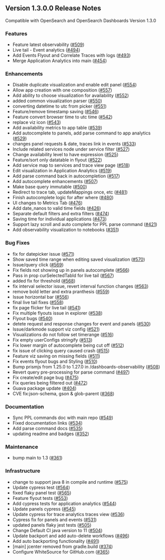 ## Version 1.3.0.0 Release Notes

Compatible with OpenSearch and OpenSearch Dashboards Version 1.3.0

### Features
* Feature latest observability ([#509](https://github.com/opensearch-project/observability/pull/509))
* Live tail - Event analytics  ([#494](https://github.com/opensearch-project/observability/pull/494))
* Add Events Flyout and Correlate Traces with logs ([#493](https://github.com/opensearch-project/observability/pull/493))
* Merge Application Analytics into main ([#454](https://github.com/opensearch-project/observability/pull/454))

### Enhancements
* Disable duplicate visualization and enable edit panel ([#554](https://github.com/opensearch-project/observability/pull/554))
* Allow app creation with one composition ([#557](https://github.com/opensearch-project/observability/pull/557))
* Add ability to choose visualization for availability ([#552](https://github.com/opensearch-project/observability/pull/552))
* added common visualization parser ([#550](https://github.com/opensearch-project/observability/pull/550))
* converting datetime to utc from picker ([#551](https://github.com/opensearch-project/observability/pull/551))
* Feature/remove timestamp saving ([#546](https://github.com/opensearch-project/observability/pull/546))
* Feature convert browser time to utc time ([#542](https://github.com/opensearch-project/observability/pull/542))
* replace viz icon ([#543](https://github.com/opensearch-project/observability/pull/543))
* Add availability metrics to app table ([#539](https://github.com/opensearch-project/observability/pull/539))
* Add autocomplete to panels, add parse command to app analytics ([#529](https://github.com/opensearch-project/observability/pull/529))
* changes panel requests & date, traces link in events ([#533](https://github.com/opensearch-project/observability/pull/533))
* Include related services node under service filter ([#527](https://github.com/opensearch-project/observability/pull/527))
* Change availability level to have expression ([#525](https://github.com/opensearch-project/observability/pull/525))
* Feature/sort only datatable in flyout ([#522](https://github.com/opensearch-project/observability/pull/522))
* Add service map to services and trace view page ([#518](https://github.com/opensearch-project/observability/pull/518))
* Edit visualization in Application Analytics ([#519](https://github.com/opensearch-project/observability/pull/519))
* Add parse command back in autocompletion ([#517](https://github.com/opensearch-project/observability/pull/517))
* Add autocomplete enhancements ([#507](https://github.com/opensearch-project/observability/pull/507))
* Make base query immutable ([#500](https://github.com/opensearch-project/observability/pull/500))
* Redirect to trace tab, updateMappings once, etc ([#481](https://github.com/opensearch-project/observability/pull/481))
* Finish autocomplete logic for after where ([#480](https://github.com/opensearch-project/observability/pull/480))
* UI changes to Metrics Tab ([#476](https://github.com/opensearch-project/observability/pull/476))
* Add date_nanos to valid time fields ([#426](https://github.com/opensearch-project/observability/pull/426))
* Separate default filters and extra filters ([#474](https://github.com/opensearch-project/observability/pull/474))
* Saving time for individual applications ([#473](https://github.com/opensearch-project/observability/pull/473))
* Support lazy scroll and auto complete for PPL parse command ([#421](https://github.com/opensearch-project/observability/pull/421))
* Add observability visualization to notebooks  ([#351](https://github.com/opensearch-project/observability/pull/351))

### Bug Fixes
* fix for datepicker issue ([#571](https://github.com/opensearch-project/observability/pull/571))
* Show saved time range when editing saved visualization ([#570](https://github.com/opensearch-project/observability/pull/570))
* Issue/query click ([#569](https://github.com/opensearch-project/observability/pull/569))
* Fix fields not showing up in panels autocomplete ([#566](https://github.com/opensearch-project/observability/pull/566))
* Pass in prop curSelectedTabId for live tail ([#567](https://github.com/opensearch-project/observability/pull/567))
* added fix for threshold ([#568](https://github.com/opensearch-project/observability/pull/568))
* fix interval selector issue, revert interval function changes ([#563](https://github.com/opensearch-project/observability/pull/563))
* remove bold letter and extra pranthesis ([#559](https://github.com/opensearch-project/observability/pull/559))
* Issue horizontal bar ([#556](https://github.com/opensearch-project/observability/pull/556))
* final live tail fixes ([#558](https://github.com/opensearch-project/observability/pull/558))
* fix page flicker for live tail ([#541](https://github.com/opensearch-project/observability/pull/541))
* Fix multiple flyouts issue in explorer ([#538](https://github.com/opensearch-project/observability/pull/538))
* Flyout bugs ([#540](https://github.com/opensearch-project/observability/pull/540))
* detete request and response changes for event and panels ([#530](https://github.com/opensearch-project/observability/pull/530))
* Issue/darkmode support viz config ([#521](https://github.com/opensearch-project/observability/pull/521))
* Visualizations do not follow set timerange ([#516](https://github.com/opensearch-project/observability/pull/516))
* Fix empty userConfigs stringify ([#513](https://github.com/opensearch-project/observability/pull/513))
* Fix lower margin of autocomplete being cut off ([#512](https://github.com/opensearch-project/observability/pull/512))
* fix issue of clicking query caused crash ([#515](https://github.com/opensearch-project/observability/pull/515))
* Feature viz saving on missing fields ([#511](https://github.com/opensearch-project/observability/pull/511))
* Fix events flyout bugs and Styling ([#510](https://github.com/opensearch-project/observability/pull/510))
* Bump prismjs from 1.25.0 to 1.27.0 in /dashboards-observability ([#508](https://github.com/opensearch-project/observability/pull/508))
* Revert query pre-processing for parse command ([#497](https://github.com/opensearch-project/observability/pull/497))
* Fix create/edit page bug ([#475](https://github.com/opensearch-project/observability/pull/475))
* Fix queries being filtered out ([#472](https://github.com/opensearch-project/observability/pull/472))
* Guava package update ([#404](https://github.com/opensearch-project/observability/pull/404))
* CVE fix:json-schema, gson & glob-parent ([#368](https://github.com/opensearch-project/observability/pull/368))

### Documentation
* Sync PPL commands doc with main repo ([#549](https://github.com/opensearch-project/observability/pull/549))
* Fixed documentation links ([#534](https://github.com/opensearch-project/observability/pull/534))
* Add parse command docs ([#535](https://github.com/opensearch-project/observability/pull/535))
* updating readme and badges ([#352](https://github.com/opensearch-project/observability/pull/352))

### Maintenance
* bump main to 1.3 ([#361](https://github.com/opensearch-project/observability/pull/361))

### Infrastructure
* change to support java 8 in compile and runtime ([#575](https://github.com/opensearch-project/observability/pull/575))
* Update cypress test ([#564](https://github.com/opensearch-project/observability/pull/564))
* fixed flaky panel test ([#565](https://github.com/opensearch-project/observability/pull/565))
* Feature flyout tests ([#553](https://github.com/opensearch-project/observability/pull/553))
* Add cypress tests for application analytics ([#544](https://github.com/opensearch-project/observability/pull/544))
* Update panels cypress ([#545](https://github.com/opensearch-project/observability/pull/545))
* Update cypress for trace analytics traces view ([#536](https://github.com/opensearch-project/observability/pull/536))
* Cypress fix for panels and events ([#531](https://github.com/opensearch-project/observability/pull/531))
* updated panels flaky jest tests ([#505](https://github.com/opensearch-project/observability/pull/505))
* Change Default CI java version to 11 ([#504](https://github.com/opensearch-project/observability/pull/504))
* Update backport and add auto-delete workflows ([#496](https://github.com/opensearch-project/observability/pull/496))
* Add auto backporting functionality ([#491](https://github.com/opensearch-project/observability/pull/491))
* [main] jcenter removed from gradle.build ([#374](https://github.com/opensearch-project/observability/pull/374))
* Configure WhiteSource for GitHub.com ([#365](https://github.com/opensearch-project/observability/pull/365))